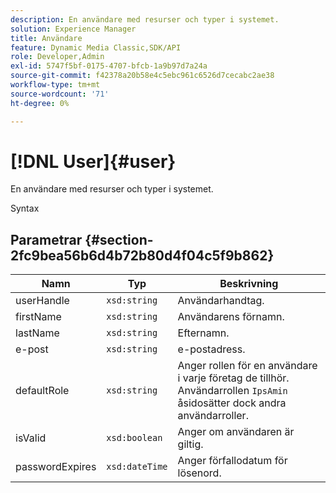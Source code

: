 ```yaml
---
description: En användare med resurser och typer i systemet.
solution: Experience Manager
title: Användare
feature: Dynamic Media Classic,SDK/API
role: Developer,Admin
exl-id: 5747f5bf-0175-4707-bfcb-1a9b97d7a24a
source-git-commit: f42378a20b58e4c5ebc961c6526d7cecabc2ae38
workflow-type: tm+mt
source-wordcount: '71'
ht-degree: 0%

---
```


# [!DNL User]{#user}

En användare med resurser och typer i systemet.

Syntax

## Parametrar {#section-2fc9bea56b6d4b72b80d4f04c5f9b862}

| Namn | Typ | Beskrivning |
|---|---|---|
| userHandle | `xsd:string` | Användarhandtag. |
| firstName | `xsd:string` | Användarens förnamn. |
| lastName | `xsd:string` | Efternamn. |
| e-post | `xsd:string` | e-postadress. |
| defaultRole | `xsd:string` | Anger rollen för en användare i varje företag de tillhör. Användarrollen `IpsAmin` åsidosätter dock andra användarroller. |
| isValid | `xsd:boolean` | Anger om användaren är giltig. |
| passwordExpires | `xsd:dateTime` | Anger förfallodatum för lösenord. |
